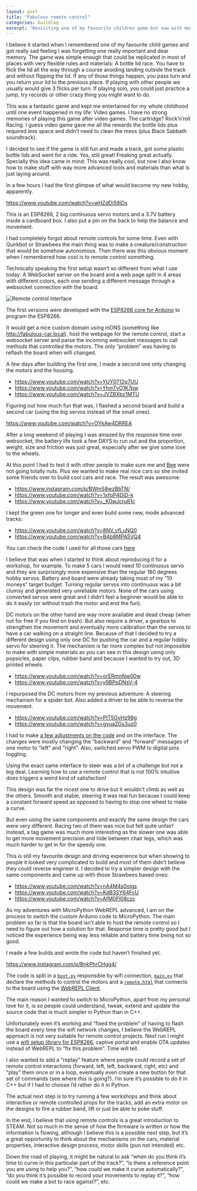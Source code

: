 ```yaml
---
layout: post
title: "Fabulous remote control"
categories: buildlog
excerpt: "Revisiting one of my favourite children game but now with more resources available."
---
```


I believe it started when I remembered one of my favourite child games and got really sad feeling I was forgetting one really important and dear memory. The game was simple enough that could be replicated in most of places with very flexible rules and materials: A bottle lid race. You have to flick the lid all the way through a course avoiding landing outside the track and without flipping the lid. If any of those things happen, you pass turn and you return your lid to the previous place. If playing with other people we usually would give 3 flicks per turn. If playing solo, you could just practice a jump, try records or other crazy thing you might want to do.

This was a fantastic game and kept me entertained for my whole childhood until one event happened in my life: Video games. I have no strong memories of playing this game after video games. The cartridge? Rock’n’roll Racing. I guess video game gave me all the rewards the bottle lids plus required less space and didn’t need to clean the mess (plus Black Sabbath soundtrack).

I decided to see if the game is still fun and made a track, got some plastic bottle lids and went for a ride. Yes, still great! Freaking great actually. Specially this idea came in mind: This was really cool, but now I also know how to make stuff with way more advanced tools and materials than what is just laying around.

In a few hours I had the first glimpse of what would become my new hobby, apparently.

https://www.youtube.com/watch?v=wHZdDi59iDs

This is an ESP8266, 2 big continuous servo motors and a 3.7V battery inside a cardboard box. I also put a pin on the back to help the balance and movement.

I had completely forgot about remote controls for some time. Even with Quirkbot or Strawbees the main thing was to make a creature/construction that would be somehow autonomous. Then there was this obvious moment when I remembered how cool is to remote control something.

Technically speaking the first setup wasn’t so different from what I use today: A WebSocket server on the board and a web page split in 4 areas with different colors, each one sending a different message through a websocket connection with the board.

![Remote control interface](https://i.imgur.com/7m4Y3vi.png)

The first versions were developed with the [ESP8266 core for Arduino](https://github.com/esp8266/Arduino) to program the ESP8266. 

It would get a nice custom domain using mDNS (something like http://fabulous-car.local), host the webpage for the remote control, start a websocket server and parse the incoming websocket messages to call methods that controlled the motors. The only “problem” was having to reflash the board when wifi changed.

A few days after building the first one, I made a second one only changing the motors and the housing.

- https://www.youtube.com/watch?v=YUY0712q7UU
- https://www.youtube.com/watch?v=YhmTvO1K7pw
- https://www.youtube.com/watch?v=JVZBXbz1MTU

Figuring out how much fun that was, I flashed a second board and build a second car (using the big servos instead of the small ones).

https://www.youtube.com/watch?v=OYkAw4DRREA

After a long weekend of playing I was amazed by the response time over websocket, the battery life took a few DAYS to run out and the proportion, weight, size and friction was just great, especially after we give some love to the wheels.

At this point I had to test it with other people to make sure me and [Bee](https://beegrandinetti.com/) were not going totally nuts. Plus we wanted to make real nice cars so she invited some friends over to build cool cars and race. The result was awesome:

- https://www.instagram.com/p/BWm58wzBbTN/
- https://www.youtube.com/watch?v=1xfpP4DiD-k
- https://www.youtube.com/watch?v=_K0wJcru81c

I kept the green one for longer and even build some new, mode advanced tracks:

- https://www.youtube.com/watch?v=8NV_yfLuNQ0
- https://www.youtube.com/watch?v=BAb8MPA5VQ4

You can check the code I used for all those cars [here](https://gist.github.com/murilopolese/67c657863a14641df26abe670cb0da29#file-fabulous-car-continuous-servo-ino)

I believe that was when I started to think about reproducing it for a workshop, for example. To make 5 cars I would need 10 continuous servo and they are surprisingly more expensive than the regular 180 degrees hobby servos. Battery and board were already taking most of my “10 moneys” target budget. Turning regular servos into continuous was a bit clumsy and generated very unreliable motors. None of the cars using converted servos were great and I didn’t feel a beginner would be able to do it easily (or without trash the motor and end the fun).

DC motors on the other hand are way more available and dead cheap (when not for free if you find on trash). But also require a driver, a gearbox to strengthen the movement and eventually more calibration than the servos to have a car walking on a straight line. Because of that I decided to try a different design using only one DC for pushing the car and a regular hobby servo for steering it. The mechanism is far more complex but not impossible to make with simple materials as you can see in this design using only popsicles, paper clips, rubber band and because I wanted to try out, 3D printed wheels.

- https://www.youtube.com/watch?v=orERmnNw00w
- https://www.youtube.com/watch?v=y9BPpDNsV-4

I repurposed the DC motors from my previous adventure: A steering mechanism for a spider bot. Also added a driver to be able to reverse the movement.

- https://www.youtube.com/watch?v=PIT5GvHz98g
- https://www.youtube.com/watch?v=gyuaZGs3uz0

I had to make [a few adjustments on the code](https://gist.github.com/murilopolese/67c657863a14641df26abe670cb0da29#file-fabulous-car-dc-motor-and-servo-ino) and on the interface. The changes were mostly changing the “backward” and “forward” messages of one motor to “left” and “right”. Also, switched servo PWM to digital pins toggling.

Using the exact same interface to steer was a bit of a challenge but not a big deal. Learning how to use a remote control that is not 100% intuitive does triggers a weird kind of satisfaction!

This design was far the nicest one to drive but it wouldn’t climb as well as the others. Smooth and stable, steering it was real fun because I could keep a constant forward speed as opposed to having to stop one wheel to make a curve.

But even using the same components and exactly the same design the cars were very different. Racing two of them was nice but felt quite unfair! Instead, a tag game was much more interesting as the slower one was able to get more movement precision and hide between chair legs, which was much harder to get in for the speedy one. 

This is still my favourite design and driving experience but when showing to people it looked very complicated to build and most of them didn’t believe they could reverse engineer it. I decided to try a simpler design with the same components and came up with those Strawbees based ones:

- https://www.youtube.com/watch?v=nA4M4s0oigs
- https://www.youtube.com/watch?v=KdB3SY64FcU
- https://www.youtube.com/watch?v=AfM0Fl08czc

As my adventures with MicroPython WebREPL advanced, I am on the process to switch the custom Arduino code to MicroPython. The main problem so far is that the board isn’t able to host the remote control so I need to figure out how a solution for that. Response time is pretty good but I noticed the experience being way less reliable and battery time being not so good.

I made a few builds and wrote the code but haven’t finished yet.

https://www.instagram.com/p/BnkPhrCHgg4/

The code is split in a [`boot.py`](https://gist.github.com/murilopolese/67c657863a14641df26abe670cb0da29#file-py_boot-py) responsible by wifi connection, [`main.py`](https://gist.github.com/murilopolese/67c657863a14641df26abe670cb0da29#file-py_main-py) that declare the methods to control the motors and a [`remote.html`](https://gist.github.com/murilopolese/67c657863a14641df26abe670cb0da29#file-py_remote-html) that connects to the board using the [WebREPL Client](https://github.com/murilopolese/webrepl-client).

The main reason I wanted to switch to MicroPython, apart from my personal love for it, is so people could understand, tweak, extend and update the source code that is much simpler in Python than in C++. 

Unfortunately even it’s working and “fixed the problem” of having to flash the board every time the wifi network changes, I believe the WebREPL approach is not very suitable for remote control projects. Next run I might use a [wifi setup library for ESP8266](https://github.com/tzapu/WiFiManager), captive portal and enable OTA updates instead of WebREPL to “fix this problem”. Time will tell.

I also wanted to add a “replay” feature where people could record a set of remote control interactions (forward, left, left, backward, right, etc) and “play” them once or in a loop, eventually even create a new button for that set of commands (see where this is going?). I’m sure it’s possible to do it in C++ but if I had to choose I’d rather do it in Python.

The actual next step is to try running a few workshops and think about interactive or remote controlled props for the tracks, add an extra motor on the designs to fire a rubber band, lift or just be able to poke stuff.

In the end, I believe that using remote controls is a great introduction to STEAM. Not so much in the sense of how the firmware is written or how the information is flowing, although I believe this is a possible next step, but it’s a great opportunity to think about the mechanisms on the cars, material properties, interactive design process, motor skills (pun not intended) etc. 

Down the road of playing, it might be natural to ask “when do you think it’s time to curve in this particular part of the track?”, “is there a reference point you are using to help you?”, “how could we make it curve automatically?”, “do you think it’s possible to record your movements to replay it?”, “how could we make a bot to race against?”, etc.
